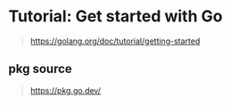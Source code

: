 # Tutorial: Get started with Go

> <https://golang.org/doc/tutorial/getting-started>

## pkg source

> <https://pkg.go.dev/>

